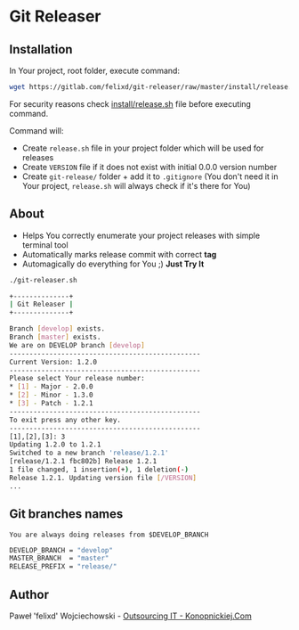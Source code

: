 # Git Releaser

## Installation

In Your project, root folder, execute command:

```bash
wget https://gitlab.com/felixd/git-releaser/raw/master/install/release.sh && bash release.sh
```

For security reasons check [install/release.sh](install/release.sh) file before executing command.

Command will:
* Create `release.sh` file in your project folder which will be used for releases
* Create `VERSION` file if it does not exist with initial 0.0.0 version number
* Create `git-release/` folder + add it to `.gitignore` (You don't need it in Your project, `release.sh` will always check if it's there for You)

## About

* Helps You correctly enumerate your project releases with simple terminal tool
* Automatically marks release commit with correct **tag**
* Automagically do everything for You ;)  **Just Try It**

```bash
./git-releaser.sh

+--------------+
| Git Releaser |
+--------------+

Branch [develop] exists.
Branch [master] exists.
We are on DEVELOP branch [develop]
------------------------------------------------
Current Version: 1.2.0
------------------------------------------------
Please select Your release number:
* [1] - Major - 2.0.0
* [2] - Minor - 1.3.0
* [3] - Patch - 1.2.1
------------------------------------------------
To exit press any other key.
------------------------------------------------
[1],[2],[3]: 3
Updating 1.2.0 to 1.2.1
Switched to a new branch 'release/1.2.1'
[release/1.2.1 fbc802b] Release 1.2.1
1 file changed, 1 insertion(+), 1 deletion(-)
Release 1.2.1. Updating version file [/VERSION]
...
```

## Git branches names

`You are always doing releases from $DEVELOP_BRANCH`

```bash
DEVELOP_BRANCH = "develop"
MASTER_BRANCH  = "master"
RELEASE_PREFIX = "release/"
```

## Author

Paweł 'felixd' Wojciechowski - [Outsourcing IT - Konopnickiej.Com](http://konopnickiej.com)
